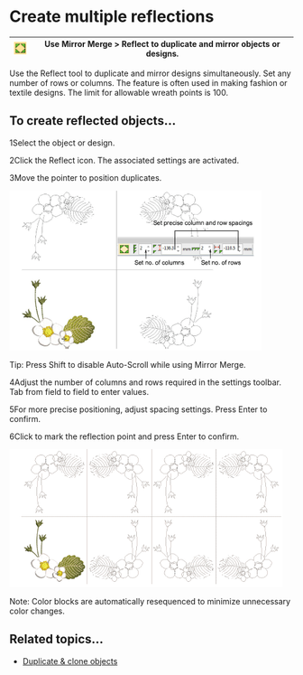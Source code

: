# Create multiple reflections

| ![Reflect.png](assets/Reflect.png) | Use Mirror Merge > Reflect to duplicate and mirror objects or designs. |
| ---------------------------------- | ---------------------------------------------------------------------- |

Use the Reflect tool to duplicate and mirror designs simultaneously. Set any number of rows or columns. The feature is often used in making fashion or textile designs. The limit for allowable wreath points is 100.

## To create reflected objects...

1Select the object or design.

2Click the Reflect icon. The associated settings are activated.

3Move the pointer to position duplicates.

![MirrorMergeReflectPosition.png](assets/MirrorMergeReflectPosition.png)

Tip: Press Shift to disable Auto-Scroll while using Mirror Merge.

4Adjust the number of columns and rows required in the settings toolbar. Tab from field to field to enter values.

5For more precise positioning, adjust spacing settings. Press Enter to confirm.

6Click to mark the reflection point and press Enter to confirm.

![MirrorMergeReflectMultiples.png](assets/MirrorMergeReflectMultiples.png)

Note: Color blocks are automatically resequenced to minimize unnecessary color changes.

## Related topics...

- [Duplicate & clone objects](../combine/Duplicate_clone_objects)
